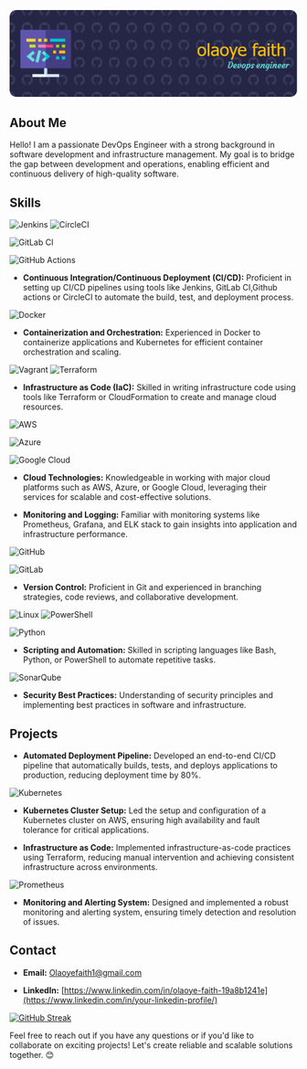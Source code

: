 ![Header](./github-header-image%20(2).png)

## About Me

Hello! I am a passionate DevOps Engineer with a strong background in software development and infrastructure management. My goal is to bridge the gap between development and operations, enabling efficient and continuous delivery of high-quality software.

## Skills

![Jenkins](https://img.shields.io/badge/jenkins-%232C5263.svg?style=for-the-badge&logo=jenkins&logoColor=white)
![CircleCI](https://img.shields.io/badge/circle%20ci-%23161616.svg?style=for-the-badge&logo=circleci&logoColor=white)

![GitLab CI](https://img.shields.io/badge/gitlab%20ci-%23181717.svg?style=for-the-badge&logo=gitlab&logoColor=white)

![GitHub Actions](https://img.shields.io/badge/github%20actions-%232671E5.svg?style=for-the-badge&logo=githubactions&logoColor=white)

- **Continuous Integration/Continuous Deployment (CI/CD):** Proficient in setting up CI/CD pipelines using tools like Jenkins, GitLab CI,Github actions or CircleCI to automate the build, test, and deployment process.

![Docker](https://img.shields.io/badge/docker-%230db7ed.svg?style=for-the-badge&logo=docker&logoColor=white)

- **Containerization and Orchestration:** Experienced in Docker to containerize applications and Kubernetes for efficient container orchestration and scaling.

![Vagrant](https://img.shields.io/badge/vagrant-%231563FF.svg?style=for-the-badge&logo=vagrant&logoColor=white)
![Terraform](https://img.shields.io/badge/terraform-%235835CC.svg?style=for-the-badge&logo=terraform&logoColor=white)
- **Infrastructure as Code (IaC):** Skilled in writing infrastructure code using tools like Terraform or CloudFormation to create and manage cloud resources.

![AWS](https://img.shields.io/badge/AWS-%23FF9900.svg?style=for-the-badge&logo=amazon-aws&logoColor=white)

![Azure](https://img.shields.io/badge/azure-%230072C6.svg?style=for-the-badge&logo=microsoftazure&logoColor=white)

![Google Cloud](https://img.shields.io/badge/GoogleCloud-%234285F4.svg?style=for-the-badge&logo=google-cloud&logoColor=white)
- **Cloud Technologies:** Knowledgeable in working with major cloud platforms such as AWS, Azure, or Google Cloud, leveraging their services for scalable and cost-effective solutions.

- **Monitoring and Logging:** Familiar with monitoring systems like Prometheus, Grafana, and ELK stack to gain insights into application and infrastructure performance.

![GitHub](https://img.shields.io/badge/github-%23121011.svg?style=for-the-badge&logo=github&logoColor=white)

![GitLab](https://img.shields.io/badge/gitlab-%23181717.svg?style=for-the-badge&logo=gitlab&logoColor=white)
- **Version Control:** Proficient in Git and experienced in branching strategies, code reviews, and collaborative development.

![Linux](https://img.shields.io/badge/Linux-FCC624?style=for-the-badge&logo=linux&logoColor=black)
![PowerShell](https://img.shields.io/badge/PowerShell-%235391FE.svg?style=for-the-badge&logo=powershell&logoColor=white)

![Python](https://img.shields.io/badge/python-3670A0?style=for-the-badge&logo=python&logoColor=ffdd54)
- **Scripting and Automation:** Skilled in scripting languages like Bash, Python, or PowerShell to automate repetitive tasks.

![SonarQube](https://img.shields.io/badge/SonarQube-black?style=for-the-badge&logo=sonarqube&logoColor=4E9BCD)
- **Security Best Practices:** Understanding of security principles and implementing best practices in software and infrastructure.

## Projects

- **Automated Deployment Pipeline:** Developed an end-to-end CI/CD pipeline that automatically builds, tests, and deploys applications to production, reducing deployment time by 80%.

![Kubernetes](https://img.shields.io/badge/kubernetes-%23326ce5.svg?style=for-the-badge&logo=kubernetes&logoColor=white)
- **Kubernetes Cluster Setup:** Led the setup and configuration of a Kubernetes cluster on AWS, ensuring high availability and fault tolerance for critical applications.


- **Infrastructure as Code:** Implemented infrastructure-as-code practices using Terraform, reducing manual intervention and achieving consistent infrastructure across environments.

![Prometheus](https://img.shields.io/badge/Prometheus-E6522C?style=for-the-badge&logo=Prometheus&logoColor=white)
- **Monitoring and Alerting System:** Designed and implemented a robust monitoring and alerting system, ensuring timely detection and resolution of issues.

## Contact

- **Email:** [Olaoyefaith1@gmail.com](mailto:your-email@example.com)

- **LinkedIn:** [https://www.linkedin.com/in/olaoye-faith-19a8b1241e](https://www.linkedin.com/in/your-linkedin-profile/)


[![GitHub Streak](https://streak-stats.demolab.com?user=olaoyefaith&theme=dracula)](https://git.io/streak-stats)

Feel free to reach out if you have any questions or if you'd like to collaborate on exciting projects! Let's create reliable and scalable solutions together. 😊
